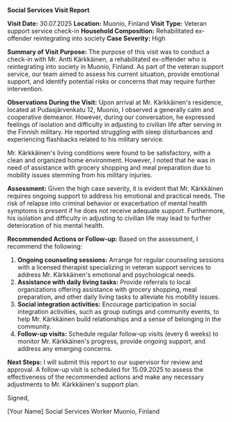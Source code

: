 **Social Services Visit Report**

**Visit Date:** 30.07.2025
**Location:** Muonio, Finland
**Visit Type:** Veteran support service check-in
**Household Composition:** Rehabilitated ex-offender reintegrating into society
**Case Severity:** High

**Summary of Visit Purpose:**
The purpose of this visit was to conduct a check-in with Mr. Antti Kärkkäinen, a rehabilitated ex-offender who is reintegrating into society in Muonio, Finland. As part of the veteran support service, our team aimed to assess his current situation, provide emotional support, and identify potential risks or concerns that may require further intervention.

**Observations During the Visit:**
Upon arrival at Mr. Kärkkäinen's residence, located at Pudasjärvenkatu 12, Muonio, I observed a generally calm and cooperative demeanor. However, during our conversation, he expressed feelings of isolation and difficulty in adjusting to civilian life after serving in the Finnish military. He reported struggling with sleep disturbances and experiencing flashbacks related to his military service.

Mr. Kärkkäinen's living conditions were found to be satisfactory, with a clean and organized home environment. However, I noted that he was in need of assistance with grocery shopping and meal preparation due to mobility issues stemming from his military injuries.

**Assessment:**
Given the high case severity, it is evident that Mr. Kärkkäinen requires ongoing support to address his emotional and practical needs. The risk of relapse into criminal behavior or exacerbation of mental health symptoms is present if he does not receive adequate support. Furthermore, his isolation and difficulty in adjusting to civilian life may lead to further deterioration of his mental health.

**Recommended Actions or Follow-up:**
Based on the assessment, I recommend the following:

1. **Ongoing counseling sessions:** Arrange for regular counseling sessions with a licensed therapist specializing in veteran support services to address Mr. Kärkkäinen's emotional and psychological needs.
2. **Assistance with daily living tasks:** Provide referrals to local organizations offering assistance with grocery shopping, meal preparation, and other daily living tasks to alleviate his mobility issues.
3. **Social integration activities:** Encourage participation in social integration activities, such as group outings and community events, to help Mr. Kärkkäinen build relationships and a sense of belonging in the community.
4. **Follow-up visits:** Schedule regular follow-up visits (every 6 weeks) to monitor Mr. Kärkkäinen's progress, provide ongoing support, and address any emerging concerns.

**Next Steps:**
I will submit this report to our supervisor for review and approval. A follow-up visit is scheduled for 15.09.2025 to assess the effectiveness of the recommended actions and make any necessary adjustments to Mr. Kärkkäinen's support plan.

Signed,

[Your Name]
Social Services Worker
Muonio, Finland